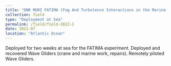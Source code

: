 ```yaml
---
title: "ONR MURI FATIMA (Fog And Turbulence Interactions in the Marine Atmosphere)"
collection: field
type: "Deployment at Sea"
permalink: /field/field-2022-1
date: 2022-07
location: "Atlantic Ocean"
---
```


Deployed for two weeks at sea for the FATIMA experiment. Deployed and recovered Wave Gliders (crane and marine work, repairs). Remotely piloted Wave Gliders.
